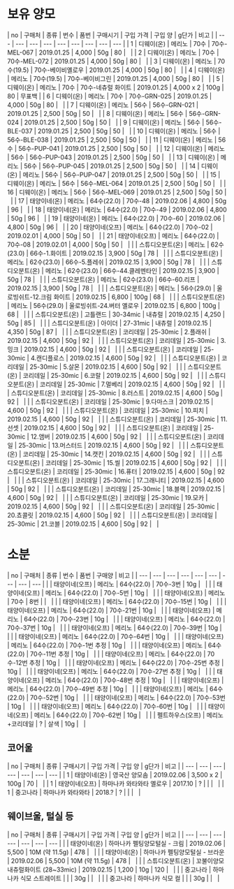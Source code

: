 # 보유 양모

| no | 구매처 | 종류 | 번수 | 품번 | 구매시기 | 구입 가격 | 구입 양 | g단가 | 비고 |
| --- | --- | --- | --- | --- | --- | --- | --- | --- |
| 1 | 디웨이(온) | 메리노 | 70수 | 70수-MEL-067 | 2019.01.25 | 4,000 | 50g | 80 | &nbsp; |
| 2 | 디웨이(온) | 메리노 | 70수 | 70수-MEL-072 | 2019.01.25 | 4,000 | 50g | 80 | &nbsp; |
| 3 | 디웨이(온) | 메리노 | 70수(19.5) | 70수-베이비옐로우 | 2019.01.25 | 4,000 | 50g | 80 | &nbsp; |
| 4 | 디웨이(온) | 메리노 | 70수(19.5) | 70수-베이비그린 | 2019.01.25 | 4,000 | 50g | 80 | &nbsp; |
| 5 | 디웨이(온) | 메리노 | 70수 | 70수-네츄럴 화이트 | 2019.01.25 | 4,000 x 2 | 100g | 80 | 무표백 |
| 6 | 디웨이(온) | 메리노 | 70수 | 70수-GRN-025 | 2019.01.25 | 4,000 | 50g | 80 | &nbsp; |
| 7 | 디웨이(온) | 메리노 | 56수 | 56수-GRN-021 | 2019.01.25 | 2,500 | 50g | 50 | &nbsp; |
| 8 | 디웨이(온) | 메리노 | 56수 | 56수-GRN-024 | 2019.01.25 | 2,500 | 50g | 50  | &nbsp; |
| 9 | 디웨이(온) | 메리노 | 56수 | 56수-BLE-037 | 2019.01.25 | 2,500 | 50g | 50  | &nbsp; |
| 10 | 디웨이(온) | 메리노 | 56수 | 56수-BLE-038 | 2019.01.25 | 2,500 | 50g | 50  | &nbsp; |
| 11 | 디웨이(온) | 메리노 | 56수 | 56수-PUP-041 | 2019.01.25 | 2,500 | 50g | 50  | &nbsp; |
| 12 | 디웨이(온) | 메리노 | 56수 | 56수-PUP-043 | 2019.01.25 | 2,500 | 50g | 50  | &nbsp; |
| 13 | 디웨이(온) | 메리노 | 56수 | 56수-PUP-045 | 2019.01.25 | 2,500 | 50g | 50  | &nbsp; |
| 14 | 디웨이(온) | 메리노 | 56수 | 56수-PUP-047 | 2019.01.25 | 2,500 | 50g | 50  | &nbsp; |
| 15 | 디웨이(온) | 메리노 | 56수 | 56수-MEL-064 | 2019.01.25 | 2,500 | 50g | 50  | &nbsp; |
| 16 | 디웨이(온) | 메리노 | 56수 | 56수-MEL-069 | 2019.01.25 | 2,500 | 50g | 50  | &nbsp; |
| 17 | 태양이네(온) | 메리노 | 64수(22.0) | 70수-48 | 2019.02.06 | 4,800 | 50g | 96  | &nbsp; |
| 18 | 태양이네(온) | 메리노 | 64수(22.0) | 70수-49 | 2019.02.06 | 4,800 | 50g | 96 | &nbsp; |
| 19 | 태양이네(온) | 메리노 | 64수(22.0) | 70수-60 | 2019.02.06 | 4,800 | 50g | 96 |  &nbsp; |
| 20 | 태양이네(오프) | 메리노 | 64수(22.0) | 70수-02 | 2019.02.01 | 4,000 | 50g | 50 |  &nbsp; |
| 21 | 태양이네(오프) | 메리노 | 64수(22.0) | 70수-08 | 2019.02.01 | 4,000 | 50g | 50 | &nbsp; |
|  | 스튜디오분트(온) | 메리노 | 62수(23.0) | 66수-1.화이트 | 2019.02.15 | 3,900 | 50g | 78 | &nbsp; |
|  | 스튜디오분트(온) | 메리노 | 62수(23.0) | 66수-5.플레쉬 | 2019.02.15 | 3,900 | 50g | 78 | &nbsp; |
|  | 스튜디오분트(온) | 메리노 | 62수(23.0) | 66수-44.클레멘타인 | 2019.02.15 | 3,900 | 50g | 78 | &nbsp; |
|  | 스튜디오분트(온) | 메리노 | 62수(23.0) | 66수-60.리프 | 2019.02.15 | 3,900 | 50g | 78 | &nbsp; |
|  | 스튜디오분트(온) | 메리노 | 56수(29.0) | 울로빙쉬트-12.크림 화이트 | 2019.02.15 | 6,800 | 100g | 68 | &nbsp; |
|  | 스튜디오분트(온) | 메리노 | 56수(29.0) | 울로빙쉬트-24.버터 옐로우 | 2019.02.15 | 6,800 | 100g | 68 | &nbsp; |
|  | 스튜디오분트(온) | 고틀랜드 | 30-34mic  | 내츄럴 | 2019.02.15 | 4,250 | 50g | 85 | &nbsp; |
|  | 스튜디오분트(온) | 아이더 | 27-31mic  | 내츄럴 | 2019.02.15 | 4,350 | 50g | 87 | &nbsp; |
|  | 스튜디오분트(온) | 코리데일 | 25-30mic | 2.플래쉬 | 2019.02.15 | 4,600 | 50g | 92 | &nbsp; |
|  | 스튜디오분트(온) | 코리데일 | 25-30mic | 3.밍크 | 2019.02.15 | 4,600 | 50g | 92 | &nbsp; |
|  | 스튜디오분트(온) | 코리데일 | 25-30mic | 4.캔디플로스 | 2019.02.15 | 4,600 | 50g | 92 | &nbsp; |
|  | 스튜디오분트(온) | 코리데일 | 25-30mic | 5.살몬 | 2019.02.15 | 4,600 | 50g | 92 | &nbsp; |
|  | 스튜디오분트(온) | 코리데일 | 25-30mic | 6.코랄 | 2019.02.15 | 4,600 | 50g | 92 | &nbsp; |
|  | 스튜디오분트(온) | 코리데일 | 25-30mic | 7.멀베리 | 2019.02.15 | 4,600 | 50g | 92 | &nbsp; |
|  | 스튜디오분트(온) | 코리데일 | 25-30mic | 8.러스트 | 2019.02.15 | 4,600 | 50g | 92 | &nbsp; |
|  | 스튜디오분트(온) | 코리데일 | 25-30mic | 9.다마스크 | 2019.02.15 | 4,600 | 50g | 92 | &nbsp; |
|  | 스튜디오분트(온) | 코리데일 | 25-30mic | 10.피치 | 2019.02.15 | 4,600 | 50g | 92 | &nbsp; |
|  | 스튜디오분트(온) | 코리데일 | 25-30mic | 11.선셋 | 2019.02.15 | 4,600 | 50g | 92 | &nbsp; |
|  | 스튜디오분트(온) | 코리데일 | 25-30mic | 12.앰버 | 2019.02.15 | 4,600 | 50g | 92 | &nbsp; |
|  | 스튜디오분트(온) | 코리데일 | 25-30mic | 13.머스터드 | 2019.02.15 | 4,600 | 50g | 92 | &nbsp; |
|  | 스튜디오분트(온) | 코리데일 | 25-30mic | 14.캣킨 | 2019.02.15 | 4,600 | 50g | 92 | &nbsp; |
|  | 스튜디오분트(온) | 코리데일 | 25-30mic | 15.씰 | 2019.02.15 | 4,600 | 50g | 92 | &nbsp; |
|  | 스튜디오분트(온) | 코리데일 | 25-30mic | 16.퓨터 | 2019.02.15 | 4,600 | 50g | 92 | &nbsp; |
|  | 스튜디오분트(온) | 코리데일 | 25-30mic | 17.그래니티 | 2019.02.15 | 4,600 | 50g | 92 | &nbsp; |
|  | 스튜디오분트(온) | 코리데일 | 25-30mic | 18.블랙 | 2019.02.15 | 4,600 | 50g | 92 | &nbsp; |
|  | 스튜디오분트(온) | 코리데일 | 25-30mic | 19.모카 | 2019.02.15 | 4,600 | 50g | 92 | &nbsp; |
|  | 스튜디오분트(온) | 코리데일 | 25-30mic | 20.쵸콜릿 | 2019.02.15 | 4,600 | 50g | 92 | &nbsp; |
|  | 스튜디오분트(온) | 코리데일 | 25-30mic | 21.코블 | 2019.02.15 | 4,600 | 50g | 92 | &nbsp; |

# 소분

| no | 구매처 | 종류 | 번수 | 품번 | 구매양 | 비고 |
| --- | --- | --- | --- | --- | --- | --- | --- | --- |
|  | 태양이네(오프) | 메리노 | 64수(22.0) | 70수-3번 | 10g | &nbsp; |
|  | 태양이네(오프) | 메리노 | 64수(22.0) | 70수-5번 | 10g | &nbsp; |
|  | 태양이네(오프) | 메리노 | 70수 | 8번 |  | &nbsp; |
|  | 태양이네(오프) | 메리노 | 64수(22.0) | 70수-15번 | 10g | &nbsp; |
|  | 태양이네(오프) | 메리노 | 64수(22.0) | 70수-21번 | 10g | &nbsp; |
|  | 태양이네(오프) | 메리노 | 64수(22.0) | 70수-23번 | 10g | &nbsp; |
|  | 태양이네(오프) | 메리노 | 64수(22.0) | 70수-37번 | 10g | &nbsp; |
|  | 태양이네(오프) | 메리노 | 64수(22.0) | 70수-39번 | 10g | &nbsp; |
|  | 태양이네(오프) | 메리노 | 64수(22.0) | 70수-64번 | 10g | &nbsp; |
|  | 태양이네(오프) | 메리노 | 64수(22.0) | 70수-1번 추정 | 10g | &nbsp; |
|  | 태양이네(오프) | 메리노 | 64수(22.0) | 70수-11번 추정 | 10g | &nbsp; |
|  | 태양이네(오프) | 메리노 | 64수(22.0) | 70수-12번 추정 | 10g | &nbsp; |
|  | 태양이네(오프) | 메리노 | 64수(22.0) | 70수-25번 추정 | 10g | &nbsp; |
|  | 태양이네(오프) | 메리노 | 64수(22.0) | 70수-27번 추정 | 10g | &nbsp; |
|  | 태양이네(오프) | 메리노 | 64수(22.0) | 70수-48번 추정 | 10g | &nbsp; |
|  | 태양이네(오프) | 메리노 | 64수(22.0) | 70수-49번 추정 | 10g | &nbsp; |
|  | 태양이네(오프) | 메리노 | 64수(22.0) | 70수-52번 | 10g | &nbsp; |
|  | 태양이네(오프) | 메리노 | 64수(22.0) | 70수-53번 | 10g | &nbsp; |
|  | 태양이네(오프) | 메리노 | 64수(22.0) | 70수-60번 | 10g | &nbsp; |
|  | 태양이네(오프) | 메리노 | 64수(22.0) | 70수-62번 | 10g | &nbsp; |
|  | 펠트하우스(오프) | 메리노+코리데일 | ? | 살색 | 10g | &nbsp; |


## 코어울

| no | 구매처 | 종류 | 구매시기 | 구입 가격 | 구입 양 | g단가 | 비고 |
| --- | --- |  --- | --- | --- | --- | --- |
| 1 | 태양이네(온) | 영국산 양모솜 | 2019.02.06 | 3,500 x 2 | 100g | 70 | &nbsp; |
| 1 | 태양이네(오프) | 하마나카 와타와타 옐로우 | 2017.10 | ? |  |  | &nbsp; |
| 1 | 중고나라 | 하마나카 와타와타 | 2018.? | ? |  |  | &nbsp; |


## 웨이브울, 털실 등

| no | 구매처 | 종류 | 구매시기 | 구입 가격 | 구입 양 | g단가 | 비고 |
| --- | --- |  --- | --- | --- | --- | --- |
|  | 태양이네(온) | 하마나카 펠팅양모털실 - 크림 | 2019.02.06 | 5,500 | 10M (약 11.5g) | 478 | &nbsp; |
|  | 태양이네(온) | 하마나카 펠팅양모털실 - 브라운 | 2019.02.06 | 5,500 | 10M (약 11.5g) | 478 | &nbsp; |
|  | 스튜디오분트(온) | 꼬불이양모 내츄럴화이트 (28~33mic) | 2019.02.15 | 1,200 | 10g | 120 | &nbsp; |
|  | 중고나라 | 하마나카 식모 스트레이트  |  |  | 30g |  | &nbsp; |
|  | 중고나라 | 하마나카 식모 컬  |  |  | 30g |  | &nbsp; |
